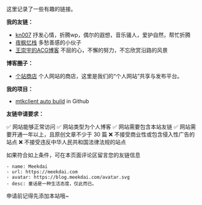 这里记录了一些有趣的链接。

**我的友链：**
- [kn007](http://kn007.net/) 抒发心情，折腾wp，偶尔的遐想，音乐骚人，爱护自然，帮忙折腾
- [夜枫忆栈](http://yefengs.com/) 多愁善感的小伙子
- [王崇宇的ACG博客](http://www.mr158.cn/) 不屈的心，不懈的努力，不忘欣赏沿路的风景

**博客圈子：**
- [个站商店](http://storeweb.cn/) 个人网站的商店，这里是我们的“个人网站”共享与发布平台。

**我的项目：**

- [mtkclient auto build](https://github.com/yinshaoze/mtkclient) in Github

**友链申请要求：**

✅ 网站能够正常访问
✅ 网站类型为个人博客
✅ 网站需要包含本站友链
✅ 网站需要开通一年以上，且原创文章不少于 30 篇
❌ 不接受商业性或包含侵入性广告的站点
❌ 不接受违反中华人民共和国法律法规的站点

如果符合如上条件，可在本页面评论区留言您的友链信息

    - name: Meekdai
    - url: https://meekdai.com
    - avatar: https://blog.meekdai.com/avatar.svg
    - desc: 童话是一种生活态度，仅此而已。

申请前记得先添加本站哦~